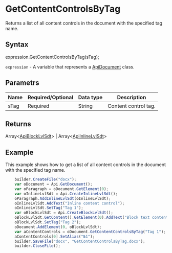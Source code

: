 # GetContentControlsByTag

Returns a list of all content controls in the document with the specified tag name.

## Syntax

expression.GetContentControlsByTag(sTag);

`expression` - A variable that represents a [ApiDocument](../ApiDocument.md) class.

## Parametrs

| **Name** | **Required/Optional** | **Data type** | **Description** |
| ------------- | ------------- | ------------- | ------------- |
| sTag | Required | String | Content control tag. |

## Returns

Array<[ApiBlockLvlSdt](../../ApiBlockLvlSdt/ApiBlockLvlSdt.md)> &#124; Array<[ApiInlineLvlSdt](../../ApiInlineLvlSdt/ApiInlineLvlSdt.md)>

## Example

This example shows how to get a list of all content controls in the document with the specified tag name.

```javascript
	builder.CreateFile("docx");
	var oDocument = Api.GetDocument();
	var oParagraph = oDocument.GetElement(0);
	var oInlineLvlSdt = Api.CreateInlineLvlSdt();
	oParagraph.AddInlineLvlSdt(oInlineLvlSdt);
	oInlineLvlSdt.AddText("Inline content control");
	oInlineLvlSdt.SetTag("Tag 1");
	var oBlockLvlSdt = Api.CreateBlockLvlSdt();
	oBlockLvlSdt.GetContent().GetElement(0).AddText("Block text content control");
	oBlockLvlSdt.SetTag("Tag 2");
	oDocument.AddElement(0, oBlockLvlSdt);
	var aContentControls = oDocument.GetContentControlsByTag("Tag 1");
	aContentControls[0].SetAlias("№1");
	builder.SaveFile("docx", "GetContentControlsByTag.docx");
	builder.CloseFile();
```